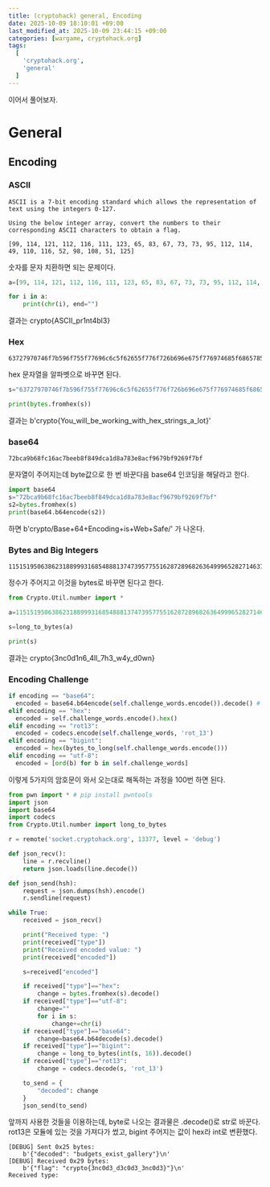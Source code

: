 ```yaml
---
title: (cryptohack) general, Encoding
date: 2025-10-09 18:10:01 +09:00
last_modified_at: 2025-10-09 23:44:15 +09:00
categories: [wargame, cryptohack.org]
tags:
  [
    'cryptohack.org',
    'general'
  ]
---
```


이어서 풀어보자.<br>

# General

## Encoding

### ASCII
```
ASCII is a 7-bit encoding standard which allows the representation of text using the integers 0-127.

Using the below integer array, convert the numbers to their corresponding ASCII characters to obtain a flag.

[99, 114, 121, 112, 116, 111, 123, 65, 83, 67, 73, 73, 95, 112, 114, 49, 110, 116, 52, 98, 108, 51, 125]
```

숫자를 문자 치환하면 되는 문제이다.<br>
```python
a=[99, 114, 121, 112, 116, 111, 123, 65, 83, 67, 73, 73, 95, 112, 114, 49, 110, 116, 52, 98, 108, 51, 125]

for i in a:
    print(chr(i), end="")
```
결과는 crypto{ASCII_pr1nt4bl3}

### Hex
```
63727970746f7b596f755f77696c6c5f62655f776f726b696e675f776974685f6865785f737472696e67735f615f6c6f747d
```
hex 문자열을 알파벳으로 바꾸면 된다.

```python
s="63727970746f7b596f755f77696c6c5f62655f776f726b696e675f776974685f6865785f737472696e67735f615f6c6f747d"

print(bytes.fromhex(s))
```
결과는 b'crypto{You_will_be_working_with_hex_strings_a_lot}'

### base64
```
72bca9b68fc16ac7beeb8f849dca1d8a783e8acf9679bf9269f7bf
```
문자열이 주어지는데 byte값으로 한 번 바꾼다음 base64 인코딩을 해달라고 한다.<br>
```python
import base64
s="72bca9b68fc16ac7beeb8f849dca1d8a783e8acf9679bf9269f7bf"
s2=bytes.fromhex(s)
print(base64.b64encode(s2))
```
하면 b'crypto/Base+64+Encoding+is+Web+Safe/' 가 나온다.<br>

### Bytes and Big Integers
```
11515195063862318899931685488813747395775516287289682636499965282714637259206269
```
정수가 주어지고 이것을 bytes로 바꾸면 된다고 한다.<br>
```python
from Crypto.Util.number import *

a=11515195063862318899931685488813747395775516287289682636499965282714637259206269

s=long_to_bytes(a)

print(s)
```

결과는 crypto{3nc0d1n6_4ll_7h3_w4y_d0wn}

### Encoding Challenge

```python
if encoding == "base64":
  encoded = base64.b64encode(self.challenge_words.encode()).decode() # wow so encode
elif encoding == "hex":
  encoded = self.challenge_words.encode().hex()
elif encoding == "rot13":
  encoded = codecs.encode(self.challenge_words, 'rot_13')
elif encoding == "bigint":
  encoded = hex(bytes_to_long(self.challenge_words.encode()))
elif encoding == "utf-8":
  encoded = [ord(b) for b in self.challenge_words]
```
이렇게 5가지의 암호문이 와서 오는대로 해독하는 과정을 100번 하면 된다.<br>

```python
from pwn import * # pip install pwntools
import json
import base64
import codecs
from Crypto.Util.number import long_to_bytes

r = remote('socket.cryptohack.org', 13377, level = 'debug')

def json_recv():
    line = r.recvline()
    return json.loads(line.decode())

def json_send(hsh):
    request = json.dumps(hsh).encode()
    r.sendline(request)

while True:
    received = json_recv()

    print("Received type: ")
    print(received["type"])
    print("Received encoded value: ")
    print(received["encoded"])

    s=received["encoded"]

    if received["type"]=="hex":
        change = bytes.fromhex(s).decode()
    if received["type"]=="utf-8":
        change=""
        for i in s:
            change+=chr(i)
    if received["type"]=="base64":
        change=base64.b64decode(s).decode()
    if received["type"]=="bigint":
        change = long_to_bytes(int(s, 16)).decode()
    if received["type"]=="rot13":
        change = codecs.decode(s, 'rot_13')

    to_send = {
        "decoded": change
    }
    json_send(to_send)

```
앞까지 사용한 것들을 이용하는데, byte로 나오는 결과물은 .decode()로 str로 바꾼다.<br>
rot13은 모듈에 있는 것을 가져다가 썼고, bigint 주어지는 값이 hex라 int로 변환했다.

```
[DEBUG] Sent 0x25 bytes:
    b'{"decoded": "budgets_exist_gallery"}\n'
[DEBUG] Received 0x29 bytes:
    b'{"flag": "crypto{3nc0d3_d3c0d3_3nc0d3}"}\n'
Received type:

```